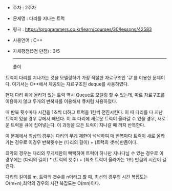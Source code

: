 * 주차 : 2주차
* 문제명 : 다리를 지나는 트럭
* 링크 : https://programmers.co.kr/learn/courses/30/lessons/42583
* 사용언어 : C++
* 자체평점(5점 만점) : 3/5
  
  ---

  풀이

 트럭이 다리를 지나가는 것을 모델링하기 가장 적절한 자료구조인 '큐'를 이용한 문제이다. 여기서는 C++에서 제공되는 자료구조인 deque를 사용하였다.

 현재 다리 위에 올라가 있는 트럭 역시 Queue로 모델링 할 수 있는데, 따로 자료구조를 이용하지 않고 두개의 반복자를 이용해서 큐처럼 사용하였다.

 매 반복 횟수마다 시간을 1초씩 더하고 트럭을 1칸씩 전진시킨다. 이 때 다리를 다 지난 트럭이 있을 경우 큐에서 빼낸다. 이 후 다리에 새로운 트럭이 올라갈 수 있을 경우, 새로운 트럭을 큐에 집어넣는다. 이 과정을 모든 트럭이 지나갈 때 까지 반복한다.

이 문제에서 최상의 경우는 다리의 무게 제한이 넉넉하여 매 반복마다 트럭이 새로 올라가는 경우로 이경우 반복횟수는 (다리의 길이) + (트럭의 갯수)만큼이다.

 최악의 경우는 다리의 무게제한이 빡빡하여 트럭이 하나만 지나다닐 수 있는 경우로 이 경우에는 (다리의 길이) * (트럭의 갯수) + (최초 트럭이 올라가는 1초) 만큼의 시간이 걸린다.
  
  다리의 길이를 m, 트럭의 갯수를 n이라고 할 때, 최선의 경우의 시간 복잡도는 O(m+n),최악의 경우의 시간 복잡도는 O(mn)이다.
